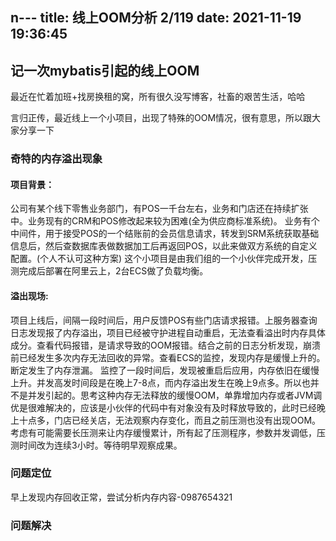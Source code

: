 n---
title: 线上OOM分析 2/119
date: 2021-11-19 19:36:45
---

## 记一次mybatis引起的线上OOM

最近在忙着加班+找房换租的窝，所有很久没写博客，社畜的艰苦生活，哈哈

言归正传，最近线上一个小项目，出现了特殊的OOM情况，很有意思，所以跟大家分享一下

### 奇特的内存溢出现象
#### 项目背景：
公司有某个线下零售业务部门，有POS一千台左右，业务和门店还在持续扩张中。业务现有的CRM和POS修改起来较为困难(全为供应商标准系统)。
业务有个中间件，用于接受POS的一个结账前的会员信息请求，转发到SRM系统获取基础信息后，然后查数据库表做数据加工后再返回POS，以此来做双方系统的自定义配置。(个人不认可这种方案)
这个小项目是由我们组的一个小伙伴完成开发，压测完成后部署在阿里云上，2台ECS做了负载均衡。

#### 溢出现场:
项目上线后，间隔一段时间后，用户反馈POS有些门店请求报错。上服务器查询日志发现报了内存溢出，项目已经被守护进程自动重启，无法查看溢出时内存具体成分。查看代码报错，是请求导致的OOM报错。结合之前的日志分析发现，崩溃前已经发生多次内存无法回收的异常。查看ECS的监控，发现内存是缓慢上升的。断定发生了内存泄漏。
监控了一段时间后，发现被重启后应用，内存依旧在缓慢上升。并发高发时间段是在晚上7-8点，而内存溢出发生在晚上9点多。所以也并不是并发引起的。思考这种内存无法释放的缓慢OOM，单靠增加内存或者JVM调优是很难解决的，应该是小伙伴的代码中有对象没有及时释放导致的，此时已经晚上十点多，门店已经关店，无法观察内存变化，而且之前压测也没有出现OOM。考虑有可能需要长压测来让内存缓慢累计，所有起了压测程序，参数并发调低，压测时间改为连续3小时。等待明早观察成果。

### 问题定位
早上发现内存回收正常，尝试分析内存内容-0987654321



### 问题解决
